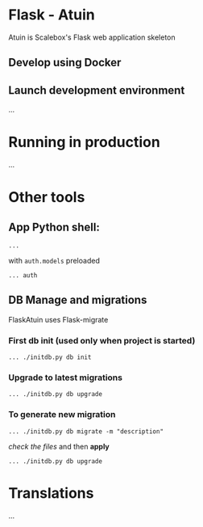 # Flask - Atuin

Atuin is Scalebox's Flask web application skeleton

## Develop using Docker

## Launch development environment

...

# Running in production

...

# Other tools

## App Python shell:

    ...

with `auth.models` preloaded

    ... auth

## DB Manage and migrations

FlaskAtuin uses Flask-migrate

### First db init (used only when project is **started**)

    ... ./initdb.py db init

### Upgrade to latest migrations

    ... ./initdb.py db upgrade

### To generate new migration

    ... ./initdb.py db migrate -m "description"

*check the files* and then **apply**

    ... ./initdb.py db upgrade

# Translations

...